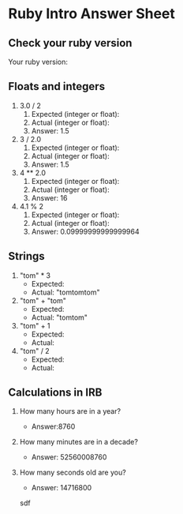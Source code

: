 # Ruby Intro Answer Sheet

## Check your ruby version
Your ruby version: 

## Floats and integers 
1. 3.0 / 2
    1. Expected (integer or float):      
    2. Actual (integer or float):
    3. Answer: 1.5
2. 3 / 2.0
    1. Expected (integer or float):      
    2. Actual (integer or float):
    3. Answer: 1.5
3. 4 ** 2.0
    1. Expected (integer or float):      
    2. Actual (integer or float):
    3. Answer: 16
4. 4.1 % 2
    1. Expected (integer or float):      
    2. Actual (integer or float):
    3. Answer: 0.09999999999999964

## Strings
1. "tom" * 3
    * Expected:            
    * Actual: "tomtomtom"
2. "tom" + "tom"
    * Expected:            
    * Actual: "tomtom"
3. "tom" + 1
    * Expected:            
    * Actual:
4. "tom" / 2
    * Expected:            
    * Actual:

## Calculations in IRB
1. How many hours are in a year?
    * Answer:8760
2. How many minutes are in a decade?
    * Answer: 52560008760
3. How many seconds old are you?
    * Answer: 14716800

    sdf